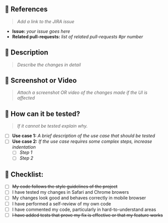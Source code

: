 ## :pushpin:  References
> _Add a link to the JIRA issue_
* **Issue:** _your issue goes here_
* **Related pull-requests:** _list of related pull-requests #pr number_

## :blue_book:  Description

> _Describe the changes in detail_

## :movie_camera:  Screenshot or Video

> _Attach a screenshot OR video of the changes made if the UI is affected_

## :robot:  How can it be tested?

> _If it cannot be tested explain why._

- [ ] **Use case 1:** _A brief description of the use case that should be tested_
- [ ] **Use case 2:** _If the use case requires some complex steps, increase indentation_
  - [ ] _Step 1_
  - [ ] _Step 2_

## 	:cake: Checklist:

- [ ] <s>My code follows the style guidelines of the project</s>
- [ ] I have tested my changes in Safari and Chrome browers
- [ ] My changes look good and behaves correctly in mobile browser 
- [ ] I have performed a self-review of my own code
- [ ] I have commented my code, particularly in hard-to-understand areas
- [ ] <s>I have added tests that prove my fix is effective or that my feature works</s> 
